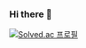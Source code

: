 ### Hi there 👋

<!--
**GloryCiel/GloryCiel** is a ✨ _special_ ✨ repository because its `README.md` (this file) appears on your GitHub profile.

Here are some ideas to get you started:

- 🔭 I’m currently working on ...
- 🌱 I’m currently learning ...
- 👯 I’m looking to collaborate on ...
- 🤔 I’m looking for help with ...
- 💬 Ask me about ...
- 📫 How to reach me: ...
- 😄 Pronouns: ...
- ⚡ Fun fact: ...
-->
[![Solved.ac
프로필](http://mazassumnida.wtf/api/v2/generate_badge?boj=gloryciel)](https://solved.ac/gloryciel)
